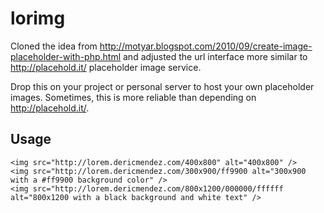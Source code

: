 lorimg
==================

Cloned the idea from http://motyar.blogspot.com/2010/09/create-image-placeholder-with-php.html and adjusted the url interface more similar to http://placehold.it/ placeholder image service.

Drop this on your project or personal server to host your own placeholder images.  Sometimes, this is more reliable than depending on http://placehold.it/.

## Usage
```
<img src="http://lorem.dericmendez.com/400x800" alt="400x800" />
<img src="http://lorem.dericmendez.com/300x900/ff9900 alt="300x900 with a #ff9900 background color" />
<img src="http://lorem.dericmendez.com/800x1200/000000/ffffff alt="800x1200 with a black background and white text" />
```

